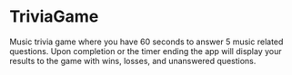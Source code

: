 # TriviaGame
Music trivia game where you have 60 seconds to answer 5 music related questions. 
Upon completion or the timer ending the app will display your results to the game with wins, losses, and unanswered questions.
